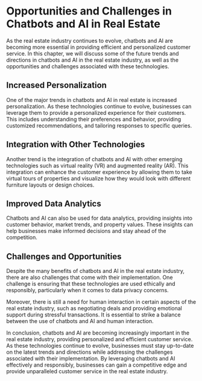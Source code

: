 Opportunities and Challenges in Chatbots and AI in Real Estate
=========================================================================================================================================

As the real estate industry continues to evolve, chatbots and AI are becoming more essential in providing efficient and personalized customer service. In this chapter, we will discuss some of the future trends and directions in chatbots and AI in the real estate industry, as well as the opportunities and challenges associated with these technologies.

Increased Personalization
-------------------------

One of the major trends in chatbots and AI in real estate is increased personalization. As these technologies continue to evolve, businesses can leverage them to provide a personalized experience for their customers. This includes understanding their preferences and behavior, providing customized recommendations, and tailoring responses to specific queries.

Integration with Other Technologies
-----------------------------------

Another trend is the integration of chatbots and AI with other emerging technologies such as virtual reality (VR) and augmented reality (AR). This integration can enhance the customer experience by allowing them to take virtual tours of properties and visualize how they would look with different furniture layouts or design choices.

Improved Data Analytics
-----------------------

Chatbots and AI can also be used for data analytics, providing insights into customer behavior, market trends, and property values. These insights can help businesses make informed decisions and stay ahead of the competition.

Challenges and Opportunities
----------------------------

Despite the many benefits of chatbots and AI in the real estate industry, there are also challenges that come with their implementation. One challenge is ensuring that these technologies are used ethically and responsibly, particularly when it comes to data privacy concerns.

Moreover, there is still a need for human interaction in certain aspects of the real estate industry, such as negotiating deals and providing emotional support during stressful transactions. It is essential to strike a balance between the use of chatbots and AI and human interaction.

In conclusion, chatbots and AI are becoming increasingly important in the real estate industry, providing personalized and efficient customer service. As these technologies continue to evolve, businesses must stay up-to-date on the latest trends and directions while addressing the challenges associated with their implementation. By leveraging chatbots and AI effectively and responsibly, businesses can gain a competitive edge and provide unparalleled customer service in the real estate industry.
